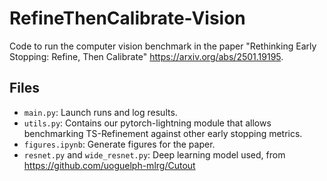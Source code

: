 # RefineThenCalibrate-Vision

Code to run the computer vision benchmark in the paper "Rethinking Early Stopping: Refine, Then Calibrate" https://arxiv.org/abs/2501.19195.

## Files
- `main.py`: Launch runs and log results.
- `utils.py`: Contains our pytorch-lightning module that allows benchmarking TS-Refinement against other early stopping metrics.
- `figures.ipynb`: Generate figures for the paper.
- `resnet.py` and `wide_resnet.py`: Deep learning model used, from https://github.com/uoguelph-mlrg/Cutout
